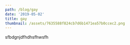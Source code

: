 ```yaml
---
path: /blog/gay
date: '2019-05-02'
title: gay
thumbnail: /assets/7635588f824cb7d6b1471ea57b0ccec2.png
---
```

sfbdgnjdfhdhsfhwsfh
